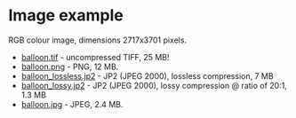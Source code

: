 # Image example

RGB colour image, dimensions 2717x3701 pixels.

* [balloon.tif](balloon.tif?raw=true) - uncompressed TIFF, 25 MB!
* [balloon.png](balloon.png?raw=true) - PNG, 12 MB.
* [balloon_lossless.jp2](balloon_lossless.jp2?raw=true) - JP2 (JPEG 2000), lossless compression, 7 MB
* [balloon_lossy.jp2](balloon_lossy.jp2?raw=true) - JP2 (JPEG 2000), lossy compression @ ratio of 20:1, 1.3 MB
* [balloon.jpg](balloon.jpg?raw=true) - JPEG, 2.4 MB.

